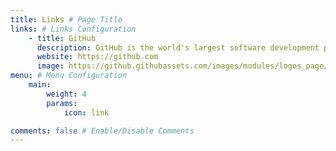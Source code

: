 ```yaml
---
title: Links # Page Title
links: # Links Configuration
    - title: GitHub
      description: GitHub is the world's largest software development platform.
      website: https://github.com
      image: https://github.githubassets.com/images/modules/logos_page/GitHub-Mark.png
menu: # Menu Configuration
    main:
        weight: 4
        params:
            icon: link

comments: false # Enable/Disable Comments
---
```


<!--
To use this feature, add `links` section to frontmatter.

This page's frontmatter:

```yaml
links:
  - title: GitHub
    description: GitHub is the world's largest software development platform.
    website: https://github.com
    image: https://github.githubassets.com/images/modules/logos_page/GitHub-Mark.png
  - title: TypeScript
    description: TypeScript is a typed superset of JavaScript that compiles to plain JavaScript.
    website: https://www.typescriptlang.org
    image: ts-logo-128.jpg
```

`image` field accepts both local and external images.
-->
